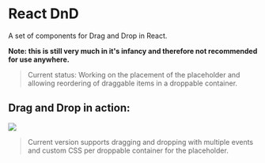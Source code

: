 # React DnD

A set of components for Drag and Drop in React.

**Note: this is still very much in it's infancy and therefore not recommended for use anywhere.**
>Current status: Working on the placement of the placeholder and allowing reordering of draggable items in a droppable container.

## Drag and Drop in action:
<img src="http://kevinkroon.nl/images/react_drag_drop.gif" />

>Current version supports dragging and dropping with multiple events and custom CSS per droppable container for the placeholder.
